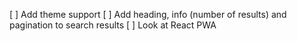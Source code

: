 [ ] Add theme support
[ ] Add heading, info (number of results) and pagination to search results
[ ] Look at React PWA
